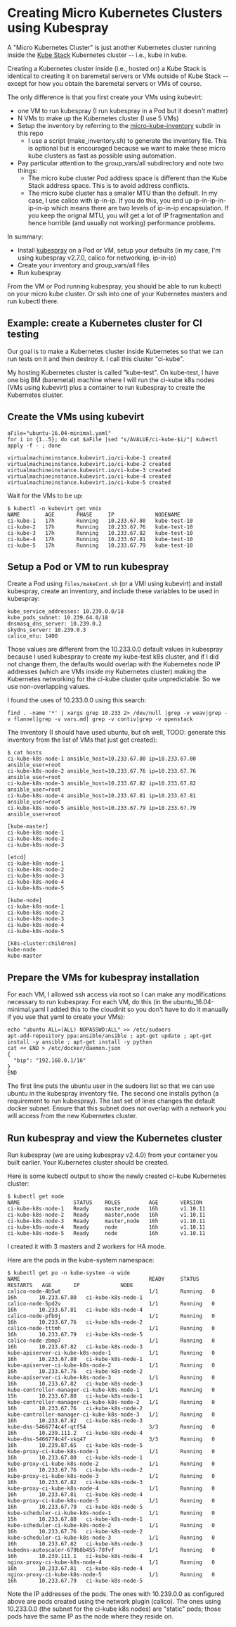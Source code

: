 # Creating Micro Kubernetes Clusters using Kubespray

A "Micro Kubernetes Cluster" is just another Kubernetes cluster running inside
the [Kube Stack](https://github.com/dperique/kube-mini-cloud/tree/master/kube-stack#definition-of-kube-stack)
Kubernetes cluster -- i.e., kube in kube.

Creating a Kubernetes cluster inside (i.e., hosted on) a Kube Stack is identical
to creating it on baremetal servers or VMs outside of Kube Stack -- except for
how you obtain the baremetal servers or VMs of course.

The only difference is that you first create your VMs using kubevirt:

* one VM to run kubespray (I run kubespray in a Pod but it doesn't matter)
* N VMs to make up the Kubernetes cluster (I use 5 VMs)
* Setup the inventory by referring to the
  [micro-kube-inventory](https://github.com/dperique/kube-mini-cloud/tree/master/kube-stack/micro-kube-inventory)
  subdir in this repo
  * I use a script (make_inventory.sh) to generate the inventory file.  This
    is optional but is encouraged because we want to make these micro kube clusters
    as fast as possible using automation.
* Pay particular attention to the group_vars/all subdirectory and note two things:
  * The micro kube cluster Pod address space is different than the Kube Stack address
    space.  This is to avoid address conflicts.
  * The micro kube cluster has a smaller MTU than the default.  In my case, I use calico
    with ip-in-ip.  If you do this, you end up ip-in-ip-in-ip-in-ip which means
    there are two levels of ip-in-ip encapsulation.  If you keep the orignal MTU, you will
    get a lot of IP fragmentation and hence horrible (and usually not working)
    performance problems.

In summary:

* Install [kubespray](https://github.com/kubernetes-incubator/kubespray) on a Pod
  or VM, setup your defaults (in my case, I'm using kubespray v2.7.0, calico for networking,
  ip-in-ip)
* Create your inventory and group_vars/all files
* Run kubespray

From the VM or Pod running kubespray, you should be able to run kubectl on your
micro kube cluster.  Or ssh into one of your Kubernetes masters and run kubectl there.

## Example: create a Kubernetes cluster for CI testing

Our goal is to make a Kubernetes cluster inside Kubernetes so that we can run
tests on it and then destroy it.  I call this cluster "ci-kube".

My hosting Kubernetes cluster is called "kube-test".  On kube-test, I have one
big BM (baremetal) machine where I will run the ci-kube k8s nodes (VMs using
kubevirt) plus a container to run kubespray to create the Kubernetes cluster.

## Create the VMs using kubevirt

```
aFile="ubuntu-16.04-minimal.yaml"
for i in {1..5}; do cat $aFile |sed "s/AVALUE/ci-kube-$i/"| kubectl apply -f - ; done

virtualmachineinstance.kubevirt.io/ci-kube-1 created
virtualmachineinstance.kubevirt.io/ci-kube-2 created
virtualmachineinstance.kubevirt.io/ci-kube-3 created
virtualmachineinstance.kubevirt.io/ci-kube-4 created
virtualmachineinstance.kubevirt.io/ci-kube-5 created
```

Wait for the VMs to be up:

```
$ kubectl -n kubevirt get vmis
NAME        AGE       PHASE     IP             NODENAME
ci-kube-1   17h       Running   10.233.67.80   kube-test-10
ci-kube-2   17h       Running   10.233.67.76   kube-test-10
ci-kube-3   17h       Running   10.233.67.82   kube-test-10
ci-kube-4   17h       Running   10.233.67.81   kube-test-10
ci-kube-5   17h       Running   10.233.67.79   kube-test-10
```

## Setup a Pod or VM to run kubespray

Create a Pod using `files/makeCont.sh` (or a VMI using kubevirt) and install kubespray,
create an inventory, and include these variables to be used in kubespray:

```
kube_service_addresses: 10.239.0.0/18
kube_pods_subnet: 10.239.64.0/18
dnsmasq_dns_server: 10.239.0.2
skydns_server: 10.239.0.3
calico_mtu: 1400
```

Those values are different from the 10.233.0.0 default values in kubespray because
I used kubespray to create my kube-test k8s cluster, and if I did not change them, the
defaults would overlap with the Kubernetes node IP addresses (which are VMs inside my
Kubernetes cluster) making the Kubernetes networking for the ci-kube cluster quite
unpredictable.  So we use non-overlapping values.

I found the uses of 10.233.0.0 using this search:

```
find . -name '*' | xargs grep 10.233 2> /dev/null |grep -v weav|grep -v flannel|grep -v vars.md| grep -v contiv|grep -v openstack
```

The inventory (I should have used ubuntu, but oh well, TODO: generate this inventory from
the list of VMs that just got created):

```
$ cat hosts 
ci-kube-k8s-node-1 ansible_host=10.233.67.80 ip=10.233.67.80 ansible_user=root
ci-kube-k8s-node-2 ansible_host=10.233.67.76 ip=10.233.67.76 ansible_user=root
ci-kube-k8s-node-3 ansible_host=10.233.67.82 ip=10.233.67.82 ansible_user=root
ci-kube-k8s-node-4 ansible_host=10.233.67.81 ip=10.233.67.81 ansible_user=root
ci-kube-k8s-node-5 ansible_host=10.233.67.79 ip=10.233.67.79 ansible_user=root

[kube-master]
ci-kube-k8s-node-1
ci-kube-k8s-node-2
ci-kube-k8s-node-3

[etcd]
ci-kube-k8s-node-1
ci-kube-k8s-node-2
ci-kube-k8s-node-3
ci-kube-k8s-node-4
ci-kube-k8s-node-5

[kube-node]
ci-kube-k8s-node-1
ci-kube-k8s-node-2
ci-kube-k8s-node-3
ci-kube-k8s-node-4
ci-kube-k8s-node-5

[k8s-cluster:children]
kube-node
kube-master
```

## Prepare the VMs for kubespray installation

For each VM, I allowed ssh access via root so I can make any modifications necessary to
run kubespray.  For each VM, do this (in the ubuntu_16.04-minimal.yaml I added this to
the cloudinit so you don't have to do it manually if you use that yaml to create your
VMs):

```
echo "ubuntu ALL=(ALL) NOPASSWD:ALL" >> /etc/sudoers
apt-add-repository ppa:ansible/ansible ; apt-get update ; apt-get install -y ansible ; apt-get install -y python
cat << END > /etc/docker/daemon.json
{
  "bip": "192.168.0.1/16"
}
END
```

The first line puts the ubuntu user in the sudoers list so that we can use ubuntu in the
kubespray inventory file.  The second one installs python (a requirement to run kubespray).
The last set of lines changes the default docker subnet.  Ensure that
this subnet does not overlap with a network you will access from the new Kubernetes cluster.

## Run kubespray and view the Kubernetes cluster

Run kubespray (we are using kubespray v2.4.0) from your container you built earlier.  Your
Kubernetes cluster should be created.

Here is some kubectl output to show the newly created ci-kube Kubernetes cluster:

```
$ kubectl get node
NAME                 STATUS    ROLES         AGE       VERSION
ci-kube-k8s-node-1   Ready     master,node   16h       v1.10.11
ci-kube-k8s-node-2   Ready     master,node   16h       v1.10.11
ci-kube-k8s-node-3   Ready     master,node   16h       v1.10.11
ci-kube-k8s-node-4   Ready     node          16h       v1.10.11
ci-kube-k8s-node-5   Ready     node          16h       v1.10.11
```

I created it with 3 masters and 2 workers for HA mode.

Here are the pods in the kube-system namespace:

```
$ kubectl get po -n kube-system -o wide
NAME                                         READY     STATUS    RESTARTS   AGE       IP             NODE
calico-node-4b5wt                            1/1       Running   0          16h       10.233.67.80   ci-kube-k8s-node-1
calico-node-5pd2v                            1/1       Running   0          16h       10.233.67.81   ci-kube-k8s-node-4
calico-node-pfb9j                            1/1       Running   0          16h       10.233.67.76   ci-kube-k8s-node-2
calico-node-tttmh                            1/1       Running   0          16h       10.233.67.79   ci-kube-k8s-node-5
calico-node-zbmp7                            1/1       Running   0          16h       10.233.67.82   ci-kube-k8s-node-3
kube-apiserver-ci-kube-k8s-node-1            1/1       Running   0          16h       10.233.67.80   ci-kube-k8s-node-1
kube-apiserver-ci-kube-k8s-node-2            1/1       Running   0          16h       10.233.67.76   ci-kube-k8s-node-2
kube-apiserver-ci-kube-k8s-node-3            1/1       Running   0          16h       10.233.67.82   ci-kube-k8s-node-3
kube-controller-manager-ci-kube-k8s-node-1   1/1       Running   0          15h       10.233.67.80   ci-kube-k8s-node-1
kube-controller-manager-ci-kube-k8s-node-2   1/1       Running   0          16h       10.233.67.76   ci-kube-k8s-node-2
kube-controller-manager-ci-kube-k8s-node-3   1/1       Running   0          16h       10.233.67.82   ci-kube-k8s-node-3
kube-dns-5466774c4f-qtf54                    3/3       Running   0          16h       10.239.111.2   ci-kube-k8s-node-4
kube-dns-5466774c4f-xkq47                    3/3       Running   0          16h       10.239.87.65   ci-kube-k8s-node-5
kube-proxy-ci-kube-k8s-node-1                1/1       Running   0          16h       10.233.67.80   ci-kube-k8s-node-1
kube-proxy-ci-kube-k8s-node-2                1/1       Running   0          16h       10.233.67.76   ci-kube-k8s-node-2
kube-proxy-ci-kube-k8s-node-3                1/1       Running   0          16h       10.233.67.82   ci-kube-k8s-node-3
kube-proxy-ci-kube-k8s-node-4                1/1       Running   0          16h       10.233.67.81   ci-kube-k8s-node-4
kube-proxy-ci-kube-k8s-node-5                1/1       Running   0          16h       10.233.67.79   ci-kube-k8s-node-5
kube-scheduler-ci-kube-k8s-node-1            1/1       Running   0          15h       10.233.67.80   ci-kube-k8s-node-1
kube-scheduler-ci-kube-k8s-node-2            1/1       Running   0          16h       10.233.67.76   ci-kube-k8s-node-2
kube-scheduler-ci-kube-k8s-node-3            1/1       Running   0          16h       10.233.67.82   ci-kube-k8s-node-3
kubedns-autoscaler-679b8b455-78fvf           1/1       Running   0          16h       10.239.111.1   ci-kube-k8s-node-4
nginx-proxy-ci-kube-k8s-node-4               1/1       Running   0          16h       10.233.67.81   ci-kube-k8s-node-4
nginx-proxy-ci-kube-k8s-node-5               1/1       Running   0          16h       10.233.67.79   ci-kube-k8s-node-5
```

Note the IP addresses of the pods.  The ones with 10.239.0.0 as configured above are pods created
using the network plugin (calico).  The ones using 10.233.0.0 (the subnet for the ci-kube k8s nodes)
are "static" pods; those pods have the same IP as the node where they reside on.
